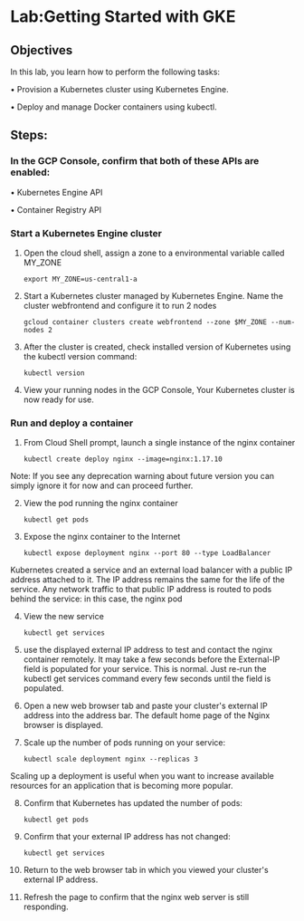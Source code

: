 # Lab:Getting Started with GKE

## Objectives

In this lab, you learn how to perform the following tasks:

•	Provision a Kubernetes cluster using Kubernetes Engine.

•	Deploy and manage Docker containers using kubectl.

## Steps:

### In the GCP Console, confirm that both of these APIs are enabled:

•	Kubernetes Engine API

•	Container Registry API


### Start a Kubernetes Engine cluster

 1. Open the cloud shell, assign a zone to a environmental variable called MY_ZONE

        export MY_ZONE=us-central1-a

 2. Start a Kubernetes cluster managed by Kubernetes Engine. Name the cluster webfrontend and configure it to run 2 nodes
 
        gcloud container clusters create webfrontend --zone $MY_ZONE --num-nodes 2

 3. After the cluster is created, check installed version of Kubernetes using the kubectl version command:

        kubectl version

 4. View your running nodes in the GCP Console, Your Kubernetes cluster is now ready for use.
 

### Run and deploy a container

 1.	From Cloud Shell prompt, launch a single instance of the nginx container

        kubectl create deploy nginx --image=nginx:1.17.10
Note: If you see any deprecation warning about future version you can simply ignore it for now and can proceed further.


 2. View the pod running the nginx container

        kubectl get pods

 3. Expose the nginx container to the Internet
 
        kubectl expose deployment nginx --port 80 --type LoadBalancer
Kubernetes created a service and an external load balancer with a public IP address attached to it. The IP address remains the same for the life of the service. Any network traffic to that public IP address is routed to pods behind the service: in this case, the nginx pod

 4. View the new service

        kubectl get services

 5. use the displayed external IP address to test and contact the nginx container remotely.
It may take a few seconds before the External-IP field is populated for your service. This is normal. Just re-run the kubectl get services command every few seconds until the field is populated.

 6.	Open a new web browser tab and paste your cluster's external IP address into the address bar. The default home page of the Nginx browser is displayed.
 
 7.	Scale up the number of pods running on your service:
 
        kubectl scale deployment nginx --replicas 3
Scaling up a deployment is useful when you want to increase available resources for an application that is becoming more popular.

 8. Confirm that Kubernetes has updated the number of pods:
 
        kubectl get pods

 9.	Confirm that your external IP address has not changed:
 
        kubectl get services

 10. Return to the web browser tab in which you viewed your cluster's external IP address. 

 11. Refresh the page to confirm that the nginx web server is still responding.


